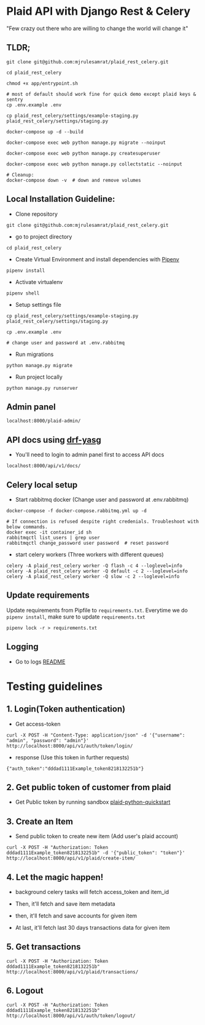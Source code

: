 # Plaid API with Django Rest & Celery

"Few crazy out there who are willing to change the world will change it"

## TLDR;

```
git clone git@github.com:mjrulesamrat/plaid_rest_celery.git

cd plaid_rest_celery

chmod +x app/entrypoint.sh

# most of default should work fine for quick demo except plaid keys & sentry
cp .env.example .env

cp plaid_rest_celery/settings/example-staging.py plaid_rest_celery/settings/staging.py

docker-compose up -d --build

docker-compose exec web python manage.py migrate --noinput

docker-compose exec web python manage.py createsuperuser

docker-compose exec web python manage.py collectstatic --noinput

# Cleanup:
docker-compose down -v  # down and remove volumes
```

## Local Installation Guideline:

- Clone repository

```
git clone git@github.com:mjrulesamrat/plaid_rest_celery.git
```

- go to project directory

```
cd plaid_rest_celery
```

- Create Virtual Environment and install dependencies with [Pipenv](https://pipenv-fork.readthedocs.io/en/latest/install.html#installing-pipenv)

```
pipenv install
```

- Activate virtualenv

```
pipenv shell
```

- Setup settings file

```
cp plaid_rest_celery/settings/example-staging.py plaid_rest_celery/settings/staging.py

cp .env.example .env

# change user and password at .env.rabbitmq
```

- Run migrations

```
python manage.py migrate
```

- Run project locally

```
python manage.py runserver
```

## Admin panel

```
localhost:8000/plaid-admin/
```

## API docs using [drf-yasg](https://drf-yasg.readthedocs.io/en/latest/readme.html)

- You'll need to login to admin panel first to access API docs
```
localhost:8000/api/v1/docs/
```

## Celery local setup

- Start rabbitmq docker (Change user and password at .env.rabbitmq)

```
docker-compose -f docker-compose.rabbitmq.yml up -d

# If connection is refused despite right credenials. Troubleshoot with below commands.
docker exec -it container_id sh
rabbitmqctl list_users | grep user
rabbitmqctl change_password user password  # reset password
```

- start celery workers (Three workers with different queues)

```
celery -A plaid_rest_celery worker -Q flash -c 4 --loglevel=info
celery -A plaid_rest_celery worker -Q default -c 2 --loglevel=info
celery -A plaid_rest_celery worker -Q slow -c 2 --loglevel=info
```

## Update requirements

Update requirements from Pipfile to `requirements.txt`. Everytime we do `pipenv install`, make sure to update `requirements.txt`

    pipenv lock -r > requirements.txt

## Logging

- Go to logs [README](logs/README.md)

# Testing guidelines

## 1. Login(Token authentication)

* Get access-token
```
curl -X POST -H "Content-Type: application/json" -d '{"username": "admin", "password": "admin"}' http://localhost:8000/api/v1/auth/token/login/
```

* response (Use this token in further requests)

```
{"auth_token":"dddad1111Example_token8218132251b"}
```

## 2. Get public token of customer from plaid

* Get Public token by running sandbox [plaid-python-quickstart](https://github.com/plaid/quickstart/tree/master/python)

## 3. Create an Item

* Send public token to create new item (Add user's plaid account)

```
curl -X POST -H "Authorization: Token dddad1111Example_token8218132251b" -d '{"public_token": "token"}' http://localhost:8000/api/v1/plaid/create-item/
```

## 4. Let the magic happen!

* background celery tasks will fetch access_token and item_id

* Then, it'll fetch and save item metadata

* then, it'll fetch and save accounts for given item

* At last, it'll fetch last 30 days transactions data for given item

## 5. Get transactions

```
curl -X POST -H "Authorization: Token dddad1111Example_token8218132251b" http://localhost:8000/api/v1/plaid/transactions/
```

## 6. Logout
```
curl -X POST -H "Authorization: Token dddad1111Example_token8218132251b" http://localhost:8000/api/v1/auth/token/logout/
```
